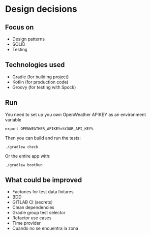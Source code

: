 # Design decisions

## Focus on
- Design patterns
- SOLID
- Testing

## Technologies used
- Gradle (for building project)
- Kotlin (for production code)
- Groovy (for testing with Spock)

## Run

You need to set up you own OpenWeather APIKEY as an environment variable

```shell
export OPENWEATHER_APIKEY=%YOUR_API_KEY%
```

Then you can build and run the tests:

```shell
./gradlew check
```

Or the entire app with:

```shell
./gradlew bootRun
```

## What could be improved

- Factories for test data fixtures
- BDD 
- GITLAB CI (secrets) 
- Clean dependencies
- Gradle group test selector 
- Refactor use cases
- Time provider
- Cuando no se encuentra la zona
  
